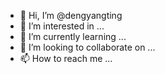 - 👋 Hi, I’m @dengyangting
- 👀 I’m interested in ...
- 🌱 I’m currently learning ...
- 💞️ I’m looking to collaborate on ...
- 📫 How to reach me ...

<!---
dengyangting/dengyangting is a ✨ special ✨ repository because its `README.md` (this file) appears on your GitHub profile.
You can click the Preview link to take a look at your changes.
--->
